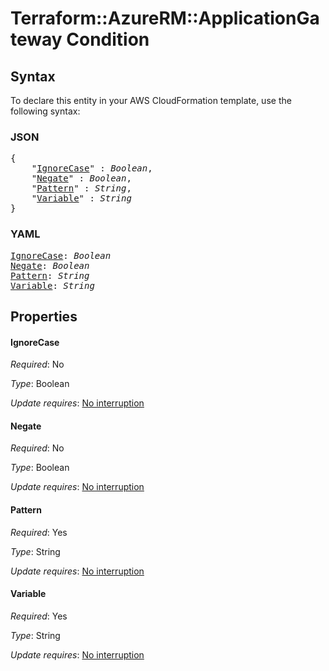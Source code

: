 # Terraform::AzureRM::ApplicationGateway Condition

## Syntax

To declare this entity in your AWS CloudFormation template, use the following syntax:

### JSON

<pre>
{
    "<a href="#ignorecase" title="IgnoreCase">IgnoreCase</a>" : <i>Boolean</i>,
    "<a href="#negate" title="Negate">Negate</a>" : <i>Boolean</i>,
    "<a href="#pattern" title="Pattern">Pattern</a>" : <i>String</i>,
    "<a href="#variable" title="Variable">Variable</a>" : <i>String</i>
}
</pre>

### YAML

<pre>
<a href="#ignorecase" title="IgnoreCase">IgnoreCase</a>: <i>Boolean</i>
<a href="#negate" title="Negate">Negate</a>: <i>Boolean</i>
<a href="#pattern" title="Pattern">Pattern</a>: <i>String</i>
<a href="#variable" title="Variable">Variable</a>: <i>String</i>
</pre>

## Properties

#### IgnoreCase

_Required_: No

_Type_: Boolean

_Update requires_: [No interruption](https://docs.aws.amazon.com/AWSCloudFormation/latest/UserGuide/using-cfn-updating-stacks-update-behaviors.html#update-no-interrupt)

#### Negate

_Required_: No

_Type_: Boolean

_Update requires_: [No interruption](https://docs.aws.amazon.com/AWSCloudFormation/latest/UserGuide/using-cfn-updating-stacks-update-behaviors.html#update-no-interrupt)

#### Pattern

_Required_: Yes

_Type_: String

_Update requires_: [No interruption](https://docs.aws.amazon.com/AWSCloudFormation/latest/UserGuide/using-cfn-updating-stacks-update-behaviors.html#update-no-interrupt)

#### Variable

_Required_: Yes

_Type_: String

_Update requires_: [No interruption](https://docs.aws.amazon.com/AWSCloudFormation/latest/UserGuide/using-cfn-updating-stacks-update-behaviors.html#update-no-interrupt)

